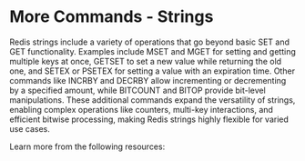 # More Commands - Strings

Redis strings include a variety of operations that go beyond basic SET and GET functionality. Examples include MSET and MGET for setting and getting multiple keys at once, GETSET to set a new value while returning the old one, and SETEX or PSETEX for setting a value with an expiration time. Other commands like INCRBY and DECRBY allow incrementing or decrementing by a specified amount, while BITCOUNT and BITOP provide bit-level manipulations. These additional commands expand the versatility of strings, enabling complex operations like counters, multi-key interactions, and efficient bitwise processing, making Redis strings highly flexible for varied use cases.

Learn more from the following resources:

